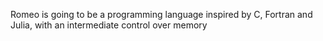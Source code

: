 Romeo is going to be a programming language inspired by C, Fortran and Julia, with an intermediate control over memory
